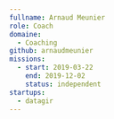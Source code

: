 ```yaml
---
fullname: Arnaud Meunier
role: Coach
domaine:
  - Coaching
github: arnaudmeunier
missions:
  - start: 2019-03-22
    end: 2019-12-02
    status: independent
startups:
  - datagir
---
```

